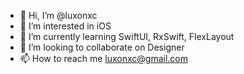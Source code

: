 - 👋 Hi, I’m @luxonxc
- 👀 I’m interested in iOS
- 🌱 I’m currently learning SwiftUI, RxSwift, FlexLayout
- 💞️ I’m looking to collaborate on Designer
- 📫 How to reach me luxonxc@gmail.com

<!---
luxonxc/luxonxc is a ✨ special ✨ repository because its `README.md` (this file) appears on your GitHub profile.
You can click the Preview link to take a look at your changes.
--->
